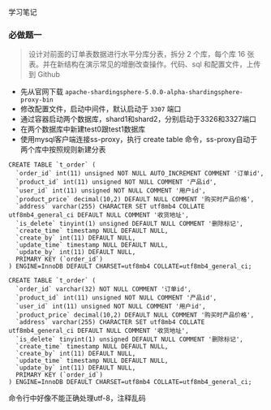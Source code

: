 学习笔记

### 必做题一

> 设计对前面的订单表数据进行水平分库分表，拆分 2 个库，每个库 16 张表。并在新结构在演示常见的增删改查操作。代码、sql 和配置文件，上传到 Github

- 先从官网下载 `apache-shardingsphere-5.0.0-alpha-shardingsphere-proxy-bin`
- 修改配置文件，启动中间件，默认启动于 `3307` 端口
- 通过容器启动两个数据库，shard1和shard2，分别启动于3326和3327端口
- 在两个数据库中新建test0跟test1数据库
- 使用mysql客户端连接ss-proxy，执行 create table 命令，ss-proxy自动于两个库中按照规则新建分表

```mysql
CREATE TABLE `t_order` (
  `order_id` int(11) unsigned NOT NULL AUTO_INCREMENT COMMENT '订单id',
  `product_id` int(11) unsigned NOT NULL COMMENT '产品id',
  `user_id` int(11) unsigned NOT NULL COMMENT '用户id',
  `product_price` decimal(10,2) DEFAULT NULL COMMENT '购买时产品价格',
  `address` varchar(255) CHARACTER SET utf8mb4 COLLATE utf8mb4_general_ci DEFAULT NULL COMMENT '收货地址',
  `is_delete` tinyint(1) unsigned DEFAULT NULL COMMENT '删除标记',
  `create_time` timestamp NULL DEFAULT NULL,
  `create_by` int(11) DEFAULT NULL,
  `update_time` timestamp NULL DEFAULT NULL,
  `update_by` int(11) DEFAULT NULL,
  PRIMARY KEY (`order_id`)
) ENGINE=InnoDB DEFAULT CHARSET=utf8mb4 COLLATE=utf8mb4_general_ci;
```

```mysql
CREATE TABLE `t_order` (
  `order_id` varchar(32) NOT NULL COMMENT '订单id',
  `product_id` int(11) unsigned NOT NULL COMMENT '产品id',
  `user_id` int(11) unsigned NOT NULL COMMENT '用户id',
  `product_price` decimal(10,2) DEFAULT NULL COMMENT '购买时产品价格',
  `address` varchar(255) CHARACTER SET utf8mb4 COLLATE utf8mb4_general_ci DEFAULT NULL COMMENT '收货地址',
  `is_delete` tinyint(1) unsigned DEFAULT NULL COMMENT '删除标记',
  `create_time` timestamp NULL DEFAULT NULL,
  `create_by` int(11) DEFAULT NULL,
  `update_time` timestamp NULL DEFAULT NULL,
  `update_by` int(11) DEFAULT NULL,
  PRIMARY KEY (`order_id`)
) ENGINE=InnoDB DEFAULT CHARSET=utf8mb4 COLLATE=utf8mb4_general_ci;
```

命令行中好像不能正确处理utf-8，注释乱码